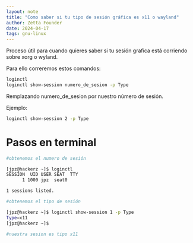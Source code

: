 ```yaml
---
layout: note
title: "Como saber si tu tipo de sesión gráfica es x11 o wayland"
author: Zetta Founder
date: 2024-04-17
tags: gnu-linux
---
```


Proceso útil para cuando quieres saber si tu sesión grafica está corriendo sobre xorg o wyland.

Para ello correremos estos comandos:

```bash
loginctl
loginctl show-session numero_de_sesion -p Type
```

Remplazando numero_de_sesion por nuestro número de sesión.

Ejemplo:

```bash
loginctl show-session 2 -p Type
```

# Pasos en terminal

```bash
#obtenemos el numero de sesión

[jpz@hackerz ~]$ loginctl
SESSION  UID USER SEAT  TTY
      1 1000 jpz  seat0 

1 sessions listed.

#obtenemos el tipo de sesión

[jpz@hackerz ~]$ loginctl show-session 1 -p Type
Type=x11
[jpz@hackerz ~]$ 

#nuestra sesion es tipo x11
```